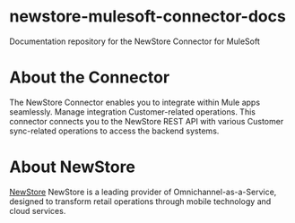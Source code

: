 # newstore-mulesoft-connector-docs
Documentation repository for the NewStore Connector for MuleSoft

# About the Connector
The NewStore Connector enables you to integrate within Mule apps seamlessly. Manage integration Customer-related operations.
This connector connects you to the NewStore REST API with various Customer sync-related operations to access the backend systems.

# About NewStore
[NewStore](https://www.newstore.com/)
NewStore is a leading provider of Omnichannel-as-a-Service, designed to transform retail operations through mobile technology and cloud services.
